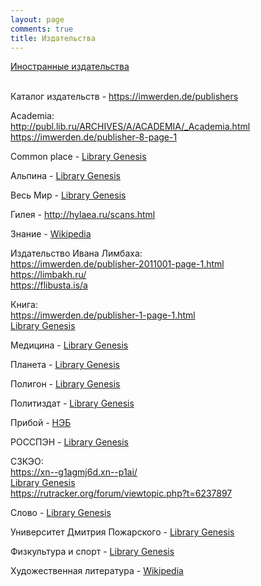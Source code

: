 ```yaml
---
layout: page
comments: true
title: Издательства
---
```


[Иностранные издательства](/en/publishers)
<br><br>

Каталог издательств - <https://imwerden.de/publishers>

Academia:<br>
<http://publ.lib.ru/ARCHIVES/A/ACADEMIA/_Academia.html><br>
<https://imwerden.de/publisher-8-page-1>

Common place - [Library Genesis](https://libgen.li/index.php?req=Common+place&columns%5B%5D=p&objects%5B%5D=f&objects%5B%5D=e&objects%5B%5D=s&objects%5B%5D=a&objects%5B%5D=p&objects%5B%5D=w&topics%5B%5D=l&topics%5B%5D=c&topics%5B%5D=f&topics%5B%5D=m&topics%5B%5D=r&topics%5B%5D=s&res=100&filesuns=all&curtab=f&order=year&ordermode=desc)

Альпина - [Library Genesis](https://libgen.li/index.php?req=%D0%90%D0%BB%D1%8C%D0%BF%D0%B8%D0%BD%D0%B0&columns%5B%5D=p&objects%5B%5D=f&objects%5B%5D=e&objects%5B%5D=s&objects%5B%5D=a&objects%5B%5D=p&objects%5B%5D=w&topics%5B%5D=l&topics%5B%5D=c&topics%5B%5D=f&topics%5B%5D=m&topics%5B%5D=r&topics%5B%5D=s&res=100&filesuns=all&curtab=f&order=year&ordermode=desc)

Весь Мир - [Library Genesis](https://libgen.li/index.php?req=%D0%92%D0%B5%D1%81%D1%8C+%D0%9C%D0%B8%D1%80&columns%5B%5D=p&objects%5B%5D=f&objects%5B%5D=e&objects%5B%5D=s&objects%5B%5D=a&objects%5B%5D=p&objects%5B%5D=w&topics%5B%5D=l&topics%5B%5D=c&topics%5B%5D=f&topics%5B%5D=m&topics%5B%5D=r&topics%5B%5D=s&res=100&filesuns=all&curtab=f&order=year&ordermode=asc)

Гилея - <http://hylaea.ru/scans.html>

Знание - [Wikipedia](https://ru.wikipedia.org/wiki/%D0%97%D0%BD%D0%B0%D0%BD%D0%B8%D0%B5_(%D0%B8%D0%B7%D0%B4%D0%B0%D1%82%D0%B5%D0%BB%D1%8C%D1%81%D1%82%D0%B2%D0%BE,_%D0%9C%D0%BE%D1%81%D0%BA%D0%B2%D0%B0))

Издательство Ивана Лимбаха:<br>
<https://imwerden.de/publisher-2011001-page-1.html><br>
<https://limbakh.ru/><br>
<https://flibusta.is/a>

Книга:<br>
<https://imwerden.de/publisher-1-page-1.html><br>
[Library Genesis](https://libgen.li/index.php?req=%D0%9A%D0%BD%D0%B8%D0%B3%D0%B0&columns[]=p&objects[]=f&objects[]=e&objects[]=s&objects[]=a&objects[]=p&objects[]=w&topics[]=l&topics[]=c&topics[]=f&topics[]=m&topics[]=r&topics[]=s&res=100&filesuns=all&filesuns=all&filesuns=all&filesuns=all&filesuns=all&filesuns=all&filesuns=all&filesuns=all&curtab=f&order=year&ordermode=asc&filesuns=all&page=5)

Медицина - [Library Genesis](https://libgen.li/index.php?req=%D0%9C%D0%B5%D0%B4%D0%B8%D1%86%D0%B8%D0%BD%D0%B0&columns%5B%5D=p&objects%5B%5D=f&objects%5B%5D=e&objects%5B%5D=s&objects%5B%5D=a&objects%5B%5D=p&objects%5B%5D=w&topics%5B%5D=l&topics%5B%5D=c&topics%5B%5D=f&topics%5B%5D=m&topics%5B%5D=r&topics%5B%5D=s&res=100&filesuns=all&filesuns=all&filesuns=all&filesuns=all&filesuns=all&filesuns=all&curtab=f&order=year&ordermode=desc&filesuns=all&page=1)

Планета - [Library Genesis](https://libgen.li/index.php?req=%D0%9F%D0%BB%D0%B0%D0%BD%D0%B5%D1%82%D0%B0&columns%5B%5D=p&objects%5B%5D=f&objects%5B%5D=e&objects%5B%5D=s&objects%5B%5D=a&objects%5B%5D=p&objects%5B%5D=w&topics%5B%5D=l&topics%5B%5D=c&topics%5B%5D=f&topics%5B%5D=m&topics%5B%5D=r&topics%5B%5D=s&res=100&filesuns=all&filesuns=all&filesuns=all&filesuns=all&filesuns=all&curtab=f&order=year&ordermode=asc&filesuns=all&page=1)

Полигон - [Library Genesis](https://libgen.li/index.php?req=%D0%9F%D0%BE%D0%BB%D0%B8%D0%B3%D0%BE%D0%BD&columns%5B%5D=p&objects%5B%5D=f&objects%5B%5D=e&objects%5B%5D=s&objects%5B%5D=a&objects%5B%5D=p&objects%5B%5D=w&topics%5B%5D=l&topics%5B%5D=c&topics%5B%5D=f&topics%5B%5D=m&topics%5B%5D=r&topics%5B%5D=s&res=100&filesuns=all&curtab=f&order=year&ordermode=asc)

Политиздат - [Library Genesis](https://libgen.li/index.php?req=%D0%9F%D0%BE%D0%BB%D0%B8%D1%82%D0%B8%D0%B7%D0%B4%D0%B0%D1%82&columns%5B%5D=p&objects%5B%5D=f&objects%5B%5D=e&objects%5B%5D=s&objects%5B%5D=a&objects%5B%5D=p&objects%5B%5D=w&topics%5B%5D=l&topics%5B%5D=c&topics%5B%5D=f&topics%5B%5D=m&topics%5B%5D=r&topics%5B%5D=s&res=100&filesuns=all&curtab=f&order=year&ordermode=asc)

Прибой - [НЭБ](https://rusneb.ru/search/?q_author=&q_name=&text=&c%5B%5D=3&c%5B%5D=5&c%5B%5D=13&c%5B%5D=7&c%5B%5D=15&c%5B%5D=23&c%5B%5D=20&c%5B%5D=6&c%5B%5D=2&c%5B%5D=4&c%5B%5D=22&c%5B%5D=25&access=open&publishyear_prev=900&publishyear_next=+2023&publisher=%D0%9F%D1%80%D0%B8%D0%B1%D0%BE%D0%B9&publishplace=&lang=&idlibrary=&isbn=&bbkindex=&bbksection=&udk=&declarant=&patentholder=&search=Y)

РОССПЭН - [Library Genesis](https://libgen.li/index.php?req=%D0%A0%D0%9E%D0%A1%D0%A1%D0%9F%D0%AD%D0%9D&columns%5B%5D=p&objects%5B%5D=f&objects%5B%5D=e&objects%5B%5D=s&objects%5B%5D=a&objects%5B%5D=p&objects%5B%5D=w&topics%5B%5D=l&topics%5B%5D=c&topics%5B%5D=f&topics%5B%5D=m&topics%5B%5D=r&topics%5B%5D=s&res=100&filesuns=all&curtab=f&order=year&ordermode=desc)

СЗКЭО:<br>
<https://xn--g1agmj6d.xn--p1ai/><br>
[Library Genesis](https://libgen.li/index.php?req=%D0%A1%D0%97%D0%9A%D0%AD%D0%9E&columns%5B%5D=p&objects%5B%5D=f&objects%5B%5D=e&objects%5B%5D=s&objects%5B%5D=a&objects%5B%5D=p&objects%5B%5D=w&topics%5B%5D=l&topics%5B%5D=c&topics%5B%5D=f&topics%5B%5D=m&topics%5B%5D=r&topics%5B%5D=s&res=100&filesuns=all&curtab=f&order=year&ordermode=desc)<br>
<https://rutracker.org/forum/viewtopic.php?t=6237897>

Слово - [Library Genesis](https://libgen.li/index.php?req=%D0%A1%D0%BB%D0%BE%D0%B2%D0%BE&columns%5B%5D=p&objects%5B%5D=f&objects%5B%5D=e&objects%5B%5D=s&objects%5B%5D=a&objects%5B%5D=p&objects%5B%5D=w&topics%5B%5D=l&topics%5B%5D=c&topics%5B%5D=f&topics%5B%5D=m&topics%5B%5D=r&topics%5B%5D=s&res=100&filesuns=all&curtab=f&order=year&ordermode=asc)

Университет Дмитрия Пожарского - [Library Genesis](https://libgen.li/index.php?req=%D0%A3%D0%BD%D0%B8%D0%B2%D0%B5%D1%80%D1%81%D0%B8%D1%82%D0%B5%D1%82+%D0%94%D0%BC%D0%B8%D1%82%D1%80%D0%B8%D1%8F+%D0%9F%D0%BE%D0%B6%D0%B0%D1%80%D1%81%D0%BA%D0%BE%D0%B3%D0%BE&columns%5B%5D=p&objects%5B%5D=f&objects%5B%5D=e&objects%5B%5D=s&objects%5B%5D=a&objects%5B%5D=p&objects%5B%5D=w&topics%5B%5D=l&topics%5B%5D=c&topics%5B%5D=f&topics%5B%5D=m&topics%5B%5D=r&topics%5B%5D=s&res=100&filesuns=all&curtab=f&order=year&ordermode=desc)

Физкультура и спорт - [Library Genesis](https://libgen.li/index.php?req=%D0%A4%D0%B8%D0%B7%D0%BA%D1%83%D0%BB%D1%8C%D1%82%D1%83%D1%80%D0%B0+%D0%B8+%D1%81%D0%BF%D0%BE%D1%80%D1%82&columns%5B%5D=p&objects%5B%5D=f&objects%5B%5D=e&objects%5B%5D=s&objects%5B%5D=a&objects%5B%5D=p&objects%5B%5D=w&topics%5B%5D=l&topics%5B%5D=c&topics%5B%5D=f&topics%5B%5D=m&topics%5B%5D=r&topics%5B%5D=s&res=100&filesuns=all&curtab=f&order=year&ordermode=asc)

Художественная литература - [Wikipedia](https://ru.wikipedia.org/wiki/%D0%A5%D1%83%D0%B4%D0%BE%D0%B6%D0%B5%D1%81%D1%82%D0%B2%D0%B5%D0%BD%D0%BD%D0%B0%D1%8F_%D0%BB%D0%B8%D1%82%D0%B5%D1%80%D0%B0%D1%82%D1%83%D1%80%D0%B0_(%D0%B8%D0%B7%D0%B4%D0%B0%D1%82%D0%B5%D0%BB%D1%8C%D1%81%D1%82%D0%B2%D0%BE))